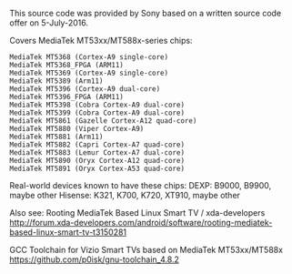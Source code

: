 This source code was provided by Sony based on a written source code offer on 5-July-2016.

Covers MediaTek MT53xx/MT588x-series chips:

	MediaTek MT5368 (Cortex-A9 single-core)
	MediaTek MT5368_FPGA (ARM11)
	MediaTek MT5369 (Cortex-A9 single-core)
	MediaTek MT5389 (Arm11)
	MediaTek MT5396 (Cortex-A9 dual-core)
	MediaTek MT5396_FPGA (ARM11)
	MediaTek MT5398 (Cobra Cortex-A9 dual-core)
	MediaTek MT5399 (Cobra Cortex-A9 dual-core)
	MediaTek MT5861 (Gazelle Cortex-A12 quad-core)
	MediaTek MT5880 (Viper Cortex-A9)
	MediaTek MT5881 (Arm11)
	MediaTek MT5882 (Capri Cortex-A7 quad-core)
	MediaTek MT5883 (Lemur Cortex-A7 dual-core)
	MediaTek MT5890 (Oryx Cortex-A12 quad-core)
	MediaTek MT5891 (Oryx Cortex-A53 quad-core)

Real-world devices known to have these chips:
DEXP: B9000, B9900, maybe other
Hisense: K321, K700, K720, XT910, maybe other

Also see:
Rooting MediaTek Based Linux Smart TV / xda-developers
http://forum.xda-developers.com/android/software/rooting-mediatek-based-linux-smart-tv-t3150281

GCC Toolchain for Vizio Smart TVs based on MediaTek MT53xx/MT588x
https://github.com/p0isk/gnu-toolchain_4.8.2

